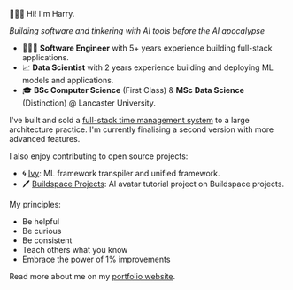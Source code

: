 🙋🏻‍♂️ Hi! I'm Harry.

*Building software and tinkering with AI tools before the AI apocalypse*

- 👨🏻‍💻 **Software Engineer** with 5+ years experience building full-stack applications.
- 📈 **Data Scientist** with 2 years experience building and deploying ML models and applications.
- 🎓 **BSc Computer Science** (First Class) & **MSc Data Science** (Distinction) @ Lancaster University.

I've built and sold a [full-stack time management system](https://www.harrybaines.net/projects/archtms) to a large architecture practice. I'm currently finalising a second version with more advanced features.

I also enjoy contributing to open source projects:

- 🌀 [Ivy](https://github.com/unifyai/ivy): ML framework transpiler and unified framework.
- 🖊️ [Buildspace Projects](https://github.com/buildspace/buildspace-projects): AI avatar tutorial project on Buildspace projects.

My principles:
- Be helpful
- Be curious
- Be consistent
- Teach others what you know
- Embrace the power of 1% improvements

Read more about me on my [portfolio website](https://www.harrybaines.net/).
